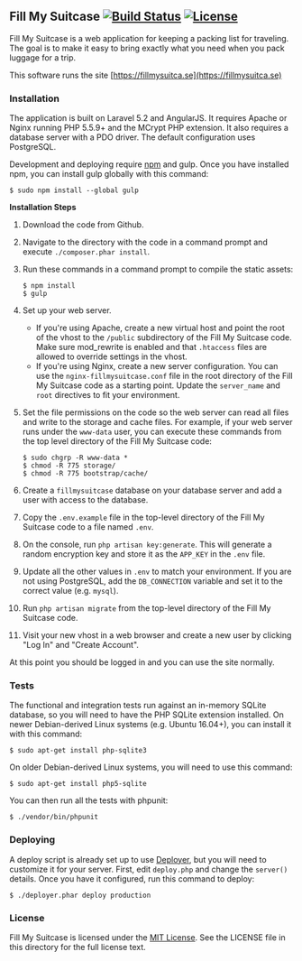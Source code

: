 ## Fill My Suitcase [![Build Status](https://travis-ci.org/aag/fillmysuitcase.svg?branch=master)](https://travis-ci.org/aag/fillmysuitcase) [![License](https://img.shields.io/badge/License-MIT-blue.svg)](LICENSE)

Fill My Suitcase is a web application for keeping a packing list for traveling.
The goal is to make it easy to bring exactly what you need when you pack luggage
for a trip.

This software runs the site [https://fillmysuitca.se](https://fillmysuitca.se)

### Installation

The application is built on Laravel 5.2 and AngularJS.  It requires Apache or
Nginx running PHP 5.5.9+ and the MCrypt PHP extension.  It also requires a
database server with a PDO driver.  The default configuration uses PostgreSQL.

Development and deploying require [npm](https://www.npmjs.com/) and gulp.
Once you have installed npm, you can install gulp globally with this command:

```
$ sudo npm install --global gulp
```

**Installation Steps**

1. Download the code from Github.
2. Navigate to the directory with the code in a command prompt and execute
   `./composer.phar install`.
3. Run these commands in a command prompt to compile the static assets:

   ```
   $ npm install
   $ gulp
   ```
4. Set up your web server.
   * If you're using Apache, create a new virtual host and point the root of
   the vhost to the `/public` subdirectory of the Fill My Suitcase code. Make
   sure mod_rewrite is enabled and that `.htaccess` files are allowed to
   override settings in the vhost.
   * If you're using Nginx, create a new server configuration. You can use the
   `nginx-fillmysuitcase.conf` file in the root directory of the Fill My
   Suitcase code as a starting point. Update the `server_name` and `root`
   directives to fit your environment.
5. Set the file permissions on the code so the web server can read all files
   and write to the storage and cache files. For example, if your web server
   runs under the `www-data` user, you can execute these commands from the
   top level directory of the Fill My Suitcase code:

   ```
   $ sudo chgrp -R www-data *
   $ chmod -R 775 storage/
   $ chmod -R 775 bootstrap/cache/
   ```
6. Create a `fillmysuitcase` database on your database server and add a user
   with access to the database.
7. Copy the `.env.example` file in the top-level directory of the Fill My
   Suitcase code to a file named `.env`.
8. On the console, run `php artisan key:generate`. This will generate a
   random encryption key and store it as the `APP_KEY` in the `.env` file.
9. Update all the other values in `.env` to match your environment. If you
   are not using PostgreSQL, add the `DB_CONNECTION` variable and set it to the
   correct value (e.g. `mysql`).
10. Run `php artisan migrate` from the top-level directory of the Fill My
   Suitcase code.
11. Visit your new vhost in a web browser and create a new user by clicking
   "Log In" and "Create Account".

At this point you should be logged in and you can use the site normally.

### Tests

The functional and integration tests run against an in-memory SQLite database,
so you will need to have the PHP SQLite extension installed. On newer
Debian-derived Linux systems (e.g. Ubuntu 16.04+), you can install it with
this command:

```
$ sudo apt-get install php-sqlite3
```

On older Debian-derived Linux systems, you will need to use this command:

```
$ sudo apt-get install php5-sqlite
```

You can then run all the tests with phpunit:

```
$ ./vendor/bin/phpunit
```

### Deploying

A deploy script is already set up to use [Deployer](http://deployer.org/), but
you will need to customize it for your server. First, edit `deploy.php` and
change the `server()` details. Once you have it configured, run this command
to deploy:

```
$ ./deployer.phar deploy production
```

### License

Fill My Suitcase is licensed under the
[MIT License](http://opensource.org/licenses/MIT).  See the LICENSE file in
this directory for the full license text.

